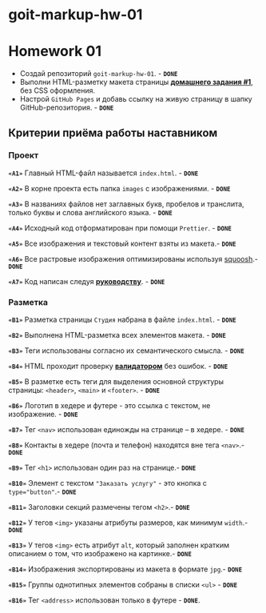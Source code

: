 # goit-markup-hw-01

# Homework 01

- Создай репозиторий `goit-markup-hw-01`. - **`DONE`**
- Выполни HTML-разметку макета страницы
  [**домашнего задания #1**](<https://www.figma.com/file/oTYBECAN79dXy19hzWObO4/Web-Studio-(Version-2.1)?node-id=0%3A1>),
  без CSS оформления.
- Настрой `GitHub Pages` и добавь ссылку на живую страницу в шапку GitHub-репозитория. - **`DONE`**

## Критерии приёма работы наставником

### Проект

**`«A1»`** Главный HTML-файл называется `index.html`. - **`DONE`**

**`«A2»`** В корне проекта есть папка `images` с изображениями. - **`DONE`**

**`«A3»`** В названиях файлов нет заглавных букв, пробелов и транслита, только буквы и слова
английского языка. - **`DONE`**

**`«A4»`** Исходный код отформатирован при помощи `Prettier`. - **`DONE`**

**`«A5»`** Все изображения и текстовый контент взяты из макета.- **`DONE`**

**`«A6»`** Все растровые изображения оптимизированы используя [squoosh](https://squoosh.app/).-
**`DONE`**

**`«A7»`** Код написан следуя [**руководству**](https://codeguide.co/). - **`DONE`**

### Разметка

**`«B1»`** Разметка страницы `Студия` набрана в файле `index.html`. - **`DONE`**

**`«B2»`** Выполнена HTML-разметка всех элементов макета. - **`DONE`**

**`«B3»`** Теги использованы согласно их семантического смысла. - **`DONE`**

**`«B4»`** HTML проходит проверку [**валидатором**](http://validator.w3.org/nu/) без ошибок. -
**`DONE`**

**`«B5»`** В разметке есть теги для выделения основной структуры страницы: `<header>`, `<main>` и
`<footer>`. - **`DONE`**

**`«B6»`** Логотип в хедере и футере - это ссылка с текстом, не изображение. - **`DONE`**

**`«B7»`** Тег `<nav>` использован единожды на странице – в хедере. - **`DONE`**

**`«B8»`** Контакты в хедере (почта и телефон) находятся вне тега `<nav>`.- **`DONE`**

**`«B9»`** Тег `<h1>` использован один раз на странице.- **`DONE`**

**`«B10»`** Элемент с текстом `"Заказать услугу"` - это кнопка с `type="button"`.- **`DONE`**

**`«B11»`** Заголовки секций размечены тегом `<h2>`.- **`DONE`**

**`«B12»`** У тегов `<img>` указаны атрибуты размеров, как минимум `width`.- **`DONE`**

**`«B13»`** У тегов `<img>` есть атрибут `alt`, который заполнен кратким описанием о том, что
изображено на картинке.- **`DONE`**

**`«B14»`** Изображения экспортированы из макета в формате `jpg`.- **`DONE`**

**`«B15»`** Группы однотипных элементов собраны в списки `<ul>` - **`DONE`**

**`«B16»`** Тег `<address>` использован только в футере - **`DONE`**.
